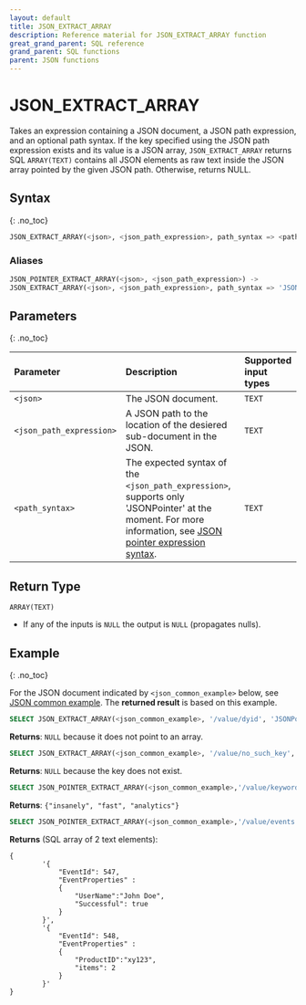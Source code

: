 ```yaml
---
layout: default
title: JSON_EXTRACT_ARRAY
description: Reference material for JSON_EXTRACT_ARRAY function
great_grand_parent: SQL reference
grand_parent: SQL functions
parent: JSON functions
---
```


# JSON_EXTRACT_ARRAY

Takes an expression containing a JSON document, a JSON path expression, and an optional path syntax. If the key
specified using the JSON path expression exists and its value is a JSON array, 
`JSON_EXTRACT_ARRAY` returns SQL `ARRAY(TEXT)` contains all JSON elements as raw text inside the JSON array pointed by the given JSON
path. Otherwise, returns NULL.

## Syntax

{: .no_toc}

```sql
JSON_EXTRACT_ARRAY(<json>, <json_path_expression>, path_syntax => <path_syntax>)
```

### Aliases

```sql
JSON_POINTER_EXTRACT_ARRAY(<json>, <json_path_expression>) ->
JSON_EXTRACT_ARRAY(<json>, <json_path_expression>, path_syntax => 'JSONPointer')
```

## Parameters

{: .no_toc}

| Parameter                | Description                                                                                      | Supported input types |
|:-------------------------|:-------------------------------------------------------------------------------------------------|:----------------------|
| `<json>`                 | The JSON document.                                                                               | `TEXT`                |
| `<json_path_expression>` | A JSON path to the location of the desiered sub-document in the JSON.                            | `TEXT`                |
| `<path_syntax>`          | The expected syntax of the `<json_path_expression>`, supports only 'JSONPointer' at the moment. For more information, see [JSON pointer expression syntax](./index.md#json-pointer-expression-syntax). | `TEXT`                | 

## Return Type

`ARRAY(TEXT)`
* If any of the inputs is `NULL` the output is `NULL` (propagates nulls).

## Example

{: .no_toc}

For the JSON document indicated by `<json_common_example>` below,
see [JSON common example](./index.md#json-common-example). The **returned result** is based on this example.

```sql
SELECT JSON_EXTRACT_ARRAY(<json_common_example>, '/value/dyid', 'JSONPointer')
```

**Returns**: `NULL` because it does not point to an array.

```sql
SELECT JSON_EXTRACT_ARRAY(<json_common_example>, '/value/no_such_key', 'JSONPointer')
```

**Returns**: `NULL` because the key does not exist.

```sql
SELECT JSON_POINTER_EXTRACT_ARRAY(<json_common_example>,'/value/keywords')
```

**Returns**: `{"insanely", "fast", "analytics"}`

```sql
SELECT JSON_POINTER_EXTRACT_ARRAY(<json_common_example>,'/value/events')
```

**Returns** (SQL array of 2 text elements):
```
{
        '{
            "EventId": 547,
            "EventProperties" :
            {
                "UserName":"John Doe",
                "Successful": true
            }
        }',
        '{
            "EventId": 548,
            "EventProperties" :
            {
                "ProductID":"xy123",
                "items": 2
            }
        }'
}
```
